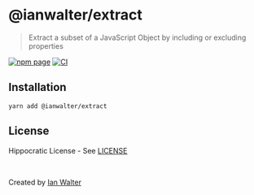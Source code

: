 # @ianwalter/extract
> Extract a subset of a JavaScript Object by including or excluding properties

[![npm page][npmImage]][npmUrl]
[![CI][ciImage]][ciUrl]

## Installation

```console
yarn add @ianwalter/extract
```

## License

Hippocratic License - See [LICENSE][licenseUrl]

&nbsp;

Created by [Ian Walter](https://ianwalter.dev)

[npmImage]: https://img.shields.io/npm/v/@ianwalter/extract.svg
[npmUrl]: https://www.npmjs.com/package/@ianwalter/extract
[ciImage]: https://github.com/ianwalter/extract/workflows/CI/badge.svg
[ciUrl]: https://github.com/ianwalter/extract/actions
[licenseUrl]: https://github.com/ianwalter/extract/blob/master/LICENSE
